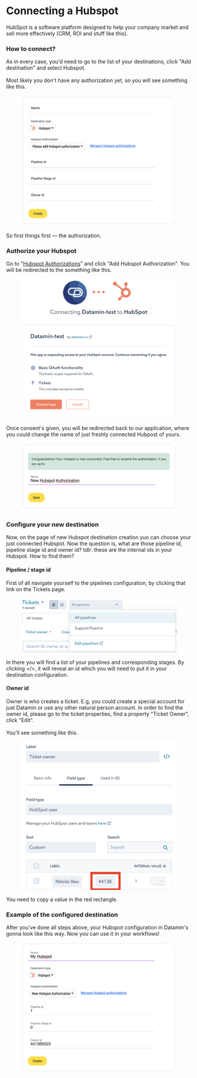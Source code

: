 # Connecting a Hubspot

HubSpot is a software platform designed to help your company market and sell more effectively (CRM, ROI and stuff like this).

### How to connect?

As in every case, you'd need to go to the list of your destinations, click "Add destination" and select Hubspot.
\
\
Most likely you don't have any authorization yet, so you will see something like this.  

<figure><img src="../.gitbook/assets/hubspot/hubspot_destination_no_auth.png" alt=""><figcaption></figcaption></figure>

So first things first — the authorization.

### Authorize your Hubspot

Go to "[Hubspot Authorizations](https://app.datamin.io/hubspot-authorizations)" and click "Add Hubspot Authorization". 
You will be redirected to the something like this.

<figure><img src="../.gitbook/assets/hubspot/hubspot_consent_auth.png" alt=""><figcaption></figcaption></figure>

Once consent's given, you will be redirected back to our application, where you could change the name 
of just freshly connected Hubpost of yours.

<figure><img src="../.gitbook/assets/hubspot/hubspot_connected.png" alt=""><figcaption></figcaption></figure>

### Configure your new destination

Now, on the page of new Hubspot destination creation yuo can choose your just connected Hubspot. Now the question is, what are those pipeline id, pipeline stage id and owner id? 
tdlr: these are the internal ids in your Hubspot. How to find them?

#### Pipeline / stage id

First of all navigate yourself to the pipelines configuration, by clicking that link on the Tickets page.

<figure><img src="../.gitbook/assets/hubspot/hubspot_link_to_edit_pipelines.png" alt=""><figcaption></figcaption></figure>

In there you will find a list of your pipelines and corresponding stages. By clicking </>, it will reveal an id which you
will need to put it in your destination configuration.

#### Owner id

Owner is who creates a ticket. E.g, you could create a special account for just Datamin
or use any other natural person account. In order to find the owner id, please go to the 
ticket properties, find a property "Ticket Owner", click "Edit".
\
\
You'll see something like this.
<figure><img src="../.gitbook/assets/hubspot/hubspot_owner_id.png" alt=""><figcaption></figcaption></figure>

You need to copy a value in the red rectangle. 

### Example of the configured destination

After you've done all steps above, your Hubspot configuration in Datamin's gonna look like this way. 
Now you can use it in your workflows!

<figure><img src="../.gitbook/assets/hubspot/hubspot_done.png" alt=""><figcaption></figcaption></figure>

